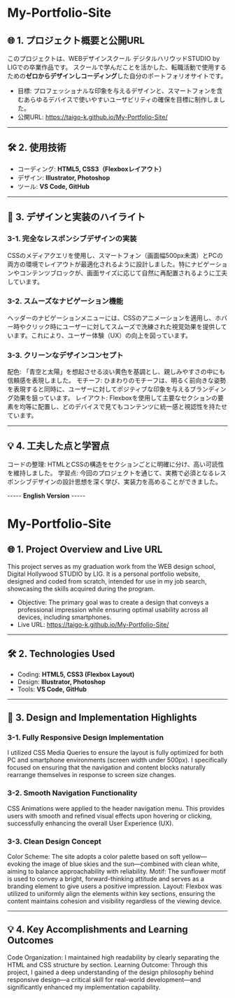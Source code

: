 # My-Portfolio-Site

## 🌐 1. プロジェクト概要と公開URL

このプロジェクトは、WEBデザインスクール デジタルハリウッドSTUDIO by LIGでの卒業作品です。
スクールで学んだことを活かした、転職活動で使用するための**ゼロからデザインしコーディング**した自分のポートフォリオサイトです。

* 目標: プロフェッショナルな印象を与えるデザインと、スマートフォンを含むあらゆるデバイスで使いやすいユーザビリティの確保を目標に制作しました。
* 公開URL: https://taigo-k.github.io/My-Portfolio-Site/

---

## 🛠️ 2. 使用技術
* コーディング: **HTML5, CSS3（Flexboxレイアウト）**
* デザイン: **Illustrator, Photoshop**
* ツール: **VS Code, GitHub**

---

## 🎨 3. デザインと実装のハイライト

### 3-1. 完全なレスポンシブデザインの実装
CSSのメディアクエリを使用し、スマートフォン（画面幅500px未満）とPCの両方の環境でレイアウトが最適化されるように設計しました。特にナビゲーションやコンテンツブロックが、画面サイズに応じて自然に再配置されるように工夫しています。

### 3-2. スムーズなナビゲーション機能
ヘッダーのナビゲーションメニューには、CSSのアニメーションを適用し、ホバー時やクリック時にユーザーに対してスムーズで洗練された視覚効果を提供しています。これにより、ユーザー体験（UX）の向上を図っています。

### 3-3. クリーンなデザインコンセプト
配色: 「青空と太陽」を想起させる淡い黄色を基調とし、親しみやすさの中にも信頼感を表現しました。
モチーフ: ひまわりのモチーフは、明るく前向きな姿勢を表現すると同時に、ユーザーに対してポジティブな印象を与えるブランディング効果を狙っています。
レイアウト: Flexboxを使用して主要なセクションの要素を均等に配置し、どのデバイスで見てもコンテンツに統一感と視認性を持たせています。

---

## 💡 4. 工夫した点と学習点
コードの整理: HTMLとCSSの構造をセクションごとに明確に分け、高い可読性を維持しました。
学習点: 今回のプロジェクトを通じて、実務で必須となるレスポンシブデザインの設計思想を深く学び、実装力を高めることができました。



----- **English Version** -----
# My-Portfolio-Site

## 🌐 1. Project Overview and Live URL

This project serves as my graduation work from the WEB design school, Digital Hollywood STUDIO by LIG. It is a personal portfolio website, designed and coded from scratch, intended for use in my job search, showcasing the skills acquired during the program.

* Objective: The primary goal was to create a design that conveys a professional impression while ensuring optimal usability across all devices, including smartphones.
* Live URL: https://taigo-k.github.io/My-Portfolio-Site/

---

## 🛠️ 2. Technologies Used
* Coding: **HTML5, CSS3 (Flexbox Layout)**
* Design: **Illustrator, Photoshop**
* Tools: **VS Code, GitHub**

---

## 🎨 3. Design and Implementation Highlights

### 3-1. Fully Responsive Design Implementation
I utilized CSS Media Queries to ensure the layout is fully optimized for both PC and smartphone environments (screen width under 500px). I specifically focused on ensuring that the navigation and content blocks naturally rearrange themselves in response to screen size changes.

### 3-2. Smooth Navigation Functionality
CSS Animations were applied to the header navigation menu. This provides users with smooth and refined visual effects upon hovering or clicking, successfully enhancing the overall User Experience (UX).

### 3-3. Clean Design Concept
Color Scheme: The site adopts a color palette based on soft yellow—evoking the image of blue skies and the sun—combined with clean white, aiming to balance approachability with reliability.
Motif: The sunflower motif is used to convey a bright, forward-thinking attitude and serves as a branding element to give users a positive impression.
Layout: Flexbox was utilized to uniformly align the elements within key sections, ensuring the content maintains cohesion and visibility regardless of the viewing device.

---

## 💡 4. Key Accomplishments and Learning Outcomes
Code Organization: I maintained high readability by clearly separating the HTML and CSS structure by section.
Learning Outcome: Through this project, I gained a deep understanding of the design philosophy behind responsive design—a critical skill for real-world development—and significantly enhanced my implementation capability.
